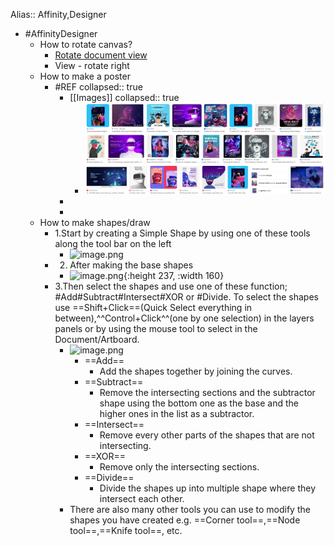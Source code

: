 Alias:: Affinity,Designer

- #AffinityDesigner
	- How to rotate canvas?
		- [Rotate document view](https://affinity.help/photo/en-US.lproj/index.html?page=pages/DesignAids/rotateCanvas.html?title=Rotate%20document%20view)
		- View - rotate right
	- How to make a poster
		- #REF
		  collapsed:: true
			- [[Images]]
			  collapsed:: true
				- ![image.png](/assets/image_1672445265390_0.png)
			-
			-
	- How to make shapes/draw
		- 1.Start by creating a Simple Shape by using one of these tools along the tool bar on the left
			- ![image.png](../assets/image_1672448807028_0.png)
		- 2. After making the base shapes
			- ![image.png](../assets/image_1672449144321_0.png){:height 237, :width 160}
		- 3.Then select the shapes and use one of these function; #Add#Subtract#Intersect#XOR or #Divide. To select the shapes use ==Shift+Click==(Quick Select everything in between),^^Control+Click^^(one by one selection) in the layers panels or by using the mouse tool to select in the Document/Artboard.
			- ![image.png](../assets/image_1672449373993_0.png)
				- ==Add==
					- Add the shapes together by joining the curves.
				- ==Subtract==
					- Remove the intersecting sections and the subtractor shape using the bottom one as the base and the higher ones in the list as a subtractor.
				- ==Intersect==
					- Remove every other parts of the shapes that are not intersecting.
				- ==XOR==
					- Remove only the intersecting sections.
				- ==Divide==
					- Divide the shapes up into multiple shape where they intersect each other.
			- There are also many other tools you can use to modify the shapes you have created e.g. ==Corner tool==,==Node tool==,==Knife tool==, etc.